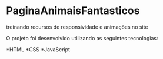 # PaginaAnimaisFantasticos
treinando recursos de responsividade e animações no site

O projeto foi desenvolvido utilizando as seguintes tecnologias:

*HTML
*CSS
*JavaScript

